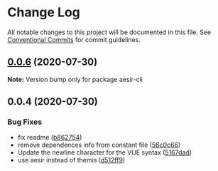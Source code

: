 # Change Log

All notable changes to this project will be documented in this file.
See [Conventional Commits](https://conventionalcommits.org) for commit guidelines.

## [0.0.6](https://github.com/byterotate/aesir/compare/v0.0.4...v0.0.6) (2020-07-30)

**Note:** Version bump only for package aesir-cli





## 0.0.4 (2020-07-30)


### Bug Fixes

* fix readme ([b862754](https://github.com/byterotate/aesir/commit/b862754))
* remove dependences info from constant file ([56c0c66](https://github.com/byterotate/aesir/commit/56c0c66))
* Update the newline character for the VUE syntax ([5167dad](https://github.com/byterotate/aesir/commit/5167dad))
* use aesir instead of themis ([d512ff9](https://github.com/byterotate/aesir/commit/d512ff9))
